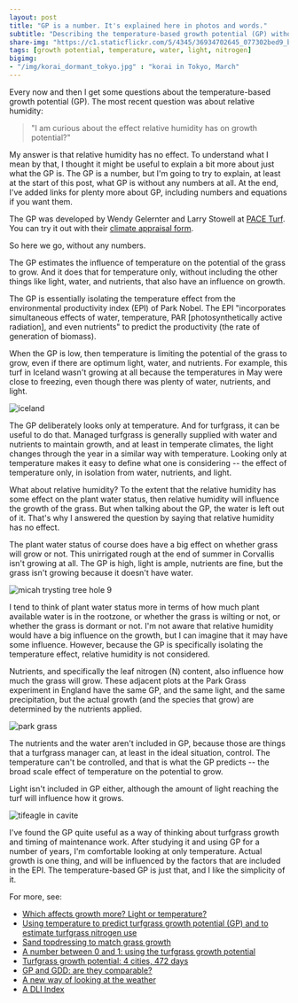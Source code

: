 ```yaml
---
layout: post
title: "GP is a number. It's explained here in photos and words."
subtitle: "Describing the temperature-based growth potential (GP) without many numbers."
share-img: "https://c1.staticflickr.com/5/4345/36934702645_077302bed9_b_d.jpg"
tags: [growth potential, temperature, water, light, nitrogen]
bigimg:
- "/img/korai_dormant_tokyo.jpg" : "korai in Tokyo, March"
---
```


Every now and then I get some questions about the temperature-based growth potential (GP). The most recent question was about relative humidity:

> "I am curious about the effect relative humidity has on growth potential?"

My answer is that relative humidity has no effect. To understand what I mean by that, I thought it might be useful to explain a bit more about just what the GP is. The GP is a number, but I'm going to try to explain, at least at the start of this post, what GP is without any numbers at all. At the end, I've added links for plenty more about GP, including numbers and equations if you want them.

The GP was developed by Wendy Gelernter and Larry Stowell at [PACE Turf](https://www.paceturf.org/). You can try it out with their [climate appraisal form](https://www.paceturf.org/journal/climate).

So here we go, without any numbers.

The GP estimates the influence of temperature on the potential of the grass to grow. And it does that for temperature only, without including the other things like light, water, and nutrients, that also have an influence on growth. 

The GP is essentially isolating the temperature effect from the environmental productivity index (EPI) of Park Nobel. The EPI "incorporates simultaneous effects of water, temperature, PAR [photosynthetically active radiation], and even nutrients" to predict the productivity (the rate of generation of biomass).  

When the GP is low, then temperature is limiting the potential of the grass to grow, even if there are optimum light, water, and nutrients. For example, this turf in Iceland wasn't growing at all because the temperatures in May were close to freezing, even though there was plenty of water, nutrients, and light.

![iceland](https://c1.staticflickr.com/5/4391/36100633674_430ae06d34_b_d.jpg)

The GP deliberately looks only at temperature. And for turfgrass, it can be useful to do that. Managed turfgrass is generally supplied with water and nutrients to maintain growth, and at least in temperate climates, the light changes through the year in a similar way with temperature. Looking only at temperature makes it easy to define what one is considering -- the effect of temperature only, in isolation from water, nutrients, and light.

What about relative humidity? To the extent that the relative humidity has some effect on the plant water status, then relative humidity will influence the growth of the grass. But when talking about the GP, the water is left out of it. That's why I answered the question by saying that relative humidity has no effect.

The plant water status of course does have a big effect on whether grass will grow or not. This unirrigated rough at the end of summer in Corvallis isn't growing at all. The GP is high, light is ample, nutrients are fine, but the grass isn't growing because it doesn't have water.

![micah trysting tree hole 9](https://c1.staticflickr.com/5/4345/36934702645_077302bed9_b_d.jpg)

I tend to think of plant water status more in terms of how much plant available water is in the rootzone, or whether the grass is wilting or not, or whether the grass is dormant or not. I'm not aware that relative humidity would have a big influence on the growth, but I can imagine that it may have some influence. However, because the GP is specifically isolating the temperature effect, relative humidity is not considered.

Nutrients, and specifically the leaf nitrogen (N) content, also influence how much the grass will grow. These adjacent plots at the Park Grass experiment in England have the same GP, and the same light, and the same precipitation, but the actual growth (and the species that grow) are determined by the nutrients applied.

![park grass](https://c1.staticflickr.com/5/4401/36934699905_ee7f73082a_b_d.jpg)

The nutrients and the water aren't included in GP, because those are things that a turfgrass manager can, at least in the ideal situation, control. The temperature can't be controlled, and that is what the GP predicts -- the broad scale effect of temperature on the potential to grow.

Light isn't included in GP either, although the amount of light reaching the turf will influence how it grows.

![tifeagle in cavite](https://c1.staticflickr.com/5/4432/36934700285_d7e0e41f57_b_d.jpg)

I've found the GP quite useful as a way of thinking about turfgrass growth and timing of maintenance work. After studying it and using GP for a number of years, I'm comfortable looking at only temperature. Actual growth is one thing, and will be influenced by the factors that are included in the EPI. The temperature-based GP is just that, and I like the simplicity of it.

For more, see:

* [Which affects growth more? Light or temperature?](http://www.blog.asianturfgrass.com/2015/06/which-more-effect-growth-light-or-temperature.html)
* [Using temperature to predict turfgrass growth potential (GP) and to estimate turfgrass nitrogen use](http://www.files.asianturfgrass.com/201306_growth_potential.pdf)
* [Sand topdressing to match grass growth](http://www.asianturfgrass.com/2017-08-20-topdress-and-growth-potential/)
* [A number between 0 and 1: using the turfgrass growth potential](http://www.blog.asianturfgrass.com/2014/07/number-between-1-0-using-the-turfgrass-growth-potential.html)
* [Turfgrass growth potential: 4 cities, 472 days](http://www.blog.asianturfgrass.com/2014/04/turfgrass-growth-potential-4-cities-472-days.html)
* [GP and GDD: are they comparable?](http://www.blog.asianturfgrass.com/2016/01/g.html)
* [A new way of looking at the weather](http://www.asianturfseminar.com/woods-weather-handout.pdf)
* [A DLI Index](http://www.blog.asianturfgrass.com/2015/09/a-dli-index.html)





